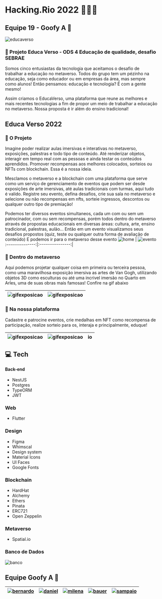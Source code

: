 # Hacking.Rio 2022 👩🏻‍💻
## Equipe 19 - Goofy A 🤡  
![educaverso](./docs/images/principal.png)
### 📌 Projeto Educa Verso - ODS 4 Educação de qualidade, desafio SEBRAE

Somos cinco entusiastas da tecnologia que aceitamos o desafio de trabalhar a educação no metaverso. Todos do grupo tem um pézinho na educação, seja como educador ou em empresas da área, mas sempre como alunos! Então pensamos: educação e tecnologia? É com a gente mesmo!

Assim criamos o EducaVerso, uma plataforma que reune as melhores e mais recentes tecnologias a fim de propor um meio de trabalhar a educação no metaverso. Nossa proposta é ir além do ensino tradicional!

## Educa Verso 2022

### 📌 O Projeto

Imagine poder realizar aulas imersivas e interativas no metaverso, exposições, palestras e todo tipo de conteúdo. Até renderizar objetos, interagir em tempo real com as pessoas e ainda testar os conteúdos aprendidos. Promover recompensas aos melhores colocados, sorteios ou NFTs com blockchain. Essa é a nossa ideia.

Mesclamos o metaverso e a blockchain com uma plataforma que serve como um serviço de gerenciamento de eventos que podem ser desde exposições de arte imersivas, até aulas tradicionais com turmas, aqui tudo é valido. Registre seu evento, defina desafios, crie sua sala no metaverso e selecione ou não recompensas em nfts, sorteie ingressos, descontos ou qualquer outro tipo de premiação!

Podemos ter diversos eventos simultaneos, cada um com ou sem um patrocinador, com ou sem recompensas, porém todos dentro do metaverso através de propostas educacionais em diversas áreas: cultura, arte, ensino tradicional, palestras, aulão... Então em um evento visualizamos seus desafios propostos (quiz, teste ou qualquer outra forma de avaliação de conteúdo) E podemos ir para o metaverso desse evento
![home](./docs//images//Home.png) | ![evento](./docs//images/Home%20do%20evento.png)
:---------------:|:----------------:|

### 📌 Dentro do metaverso

Aqui podemos projetar qualquer coisa em primeira ou terceira pessoa, como uma maravilhosa exposição imersiva as artes de Van Gogh, utilizando objetos 3D como esculturas ou até uma incrivel imersão no Quarto em Arles, uma de suas obras mais famosas! Confire na gif abaixo

![gifexposicao](./docs/gif//gif-exposicao.gif) | ![gifexposicao](./docs/gif/exposicao-vangogh.gif)
:---------------:|:----------------:|

### 📌 Na nossa plataforma

Cadastre e patrocine eventos, crie medalhas em NFT como recompensa de participação, realize sorteio para os, interaja e principalmente, eduque!

![gifexposicao](./docs//images/NFT%20Selecionada.png) | ![gifexposicao](./docs/images/Ranking%20da%20exposi%C3%A7%C3%A3o.png) | io
:---------------:|:----------------:|:----------------:

## 💻 Tech
#### Back-end
  - NestJS
  - Postgres
  - TypeORM
  - JWT
### Web
  - Flutter
### Design
  - Figma
  - Whimscal
  - Design system
  - Material Icons
  - UI Faces
  - Google Fonts
### Blockchain
  - HardHat
  - Alchemy
  - Ethers
  - Pinata
  - ERC721
  - Open Zeppelin
### Metaverso
  - Spatial.io
### Banco de Dados
![banco](./docs/images/sgbd.png)

## Equipe Goofy A 🤡

[![bernardo](./docs//time/bernardo.png)](https://www.linkedin.com/in/bernardo-arag%C3%A3o-319443201/) | [![daniel](./docs//time/daniel.png)](https://www.linkedin.com/in/dmsant/) | [![milena](./docs/time//millena.png)](https://www.linkedin.com/in/millena-oliveira-82a863211/) | [![bauer](./docs//time/bauer.png)](https://www.linkedin.com/in/rafael-bauer-oliva-a600a5117/) | [![sampaio](./docs/time/rafasampaio.png)](https://www.linkedin.com/in/sampaiorafaeldev/)
:---------------:|:----------------:|:----------------:|:----------------:|:----------------:
